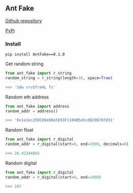 ## Ant Fake

[Github repository](https://github.com/inkviz96/antFake)

[PyPi](https://pypi.org/project/AntFake/)

### Install
```shell
pip install AntFake==0.1.0
```

Get random string
```python
from ant_fake import r_string
random_string = r_string(length=16, space=True)

>>> 'Sdw rrvSfreHL fs'
```

Random eth address
```python
from ant_fake import address
random_addr = address()

>>> '0x1a1ec25DC08e98e5E93F1104B5e5cdD298707d31'
```

Random float
```python
from ant_fake import r_digital
random_addr = r_digital(start=0, end=1000, decimals=8)

>>> 26.42244885
```

Random digital
```python
from ant_fake import r_digital
random_addr = r_digital(start=0, end=1000)

>>> 197
```